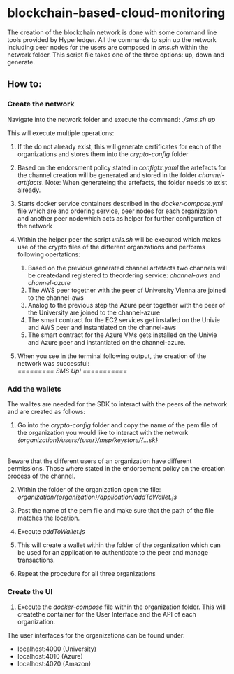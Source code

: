 # blockchain-based-cloud-monitoring
The creation of the blockchain network is done with some command line tools provided by Hyperledger. All the commands to spin up the network including peer nodes for the users are composed in *sms.sh* within the network folder. This script file takes one of the three options: up, down and generate.

## How to:

### Create the network
Navigate into the network folder and execute the command: *./sms.sh up*

This will execute multiple operations:
1. If the do not already exist, this will generate certificates for each of the organizations and stores them into the *crypto-config* folder
  
2. Based on the endorsment policy stated in *configtx.yaml* the artefacts for the channel creation will be generated and stored in the folder *channel-artifacts*. Note: When generateing the artefacts, the folder needs to exist already.

3. Starts docker service containers described in the *docker-compose.yml* file which are and ordering service, peer nodes for each organization and another peer nodewhich acts as helper for further configuration of the network

4. Within the helper peer the script *utils.sh* will be executed which makes use of the crypto files of the different organzations and performs following opertations:
    1. Based on the previous generated channel artefacts two channels will be createdand registered to theordering service: *channel-aws* and *channel-azure*
    2. The AWS peer together with the peer of University Vienna are joined to the channel-aws
    3. Analog to the previous step the Azure peer together with the peer of the University are joined to the channel-azure
    4. The smart contract for the EC2 services get installed on the Univie and AWS peer and instantiated on the channel-aws
    5. The smart contract for the Azure VMs gets installed on the Univie and Azure peer and instantiated on the channel-azure.
    
5. When you see in the terminal following output, the creation of the network was successful:<br>
*========= SMS Up! ===========*
  
### Add the wallets
The walltes are needed for the SDK to interact with the peers of the network and are created as follows:

1. Go into the *crypto-config* folder and copy the name of the pem file of the organization you would like to interact with the network <br>
*{organization}/users/{user}/msp/keystore/{...sk}* <br><br>

Beware that the different users of an organization have different permissions. Those where stated in the endorsement policy on the creation process of the channel. 

2. Within the folder of the organization open the file: <br>
*organization/{organization}/application/addToWallet.js*

3. Past the name of the pem file and make sure that the path of the file matches the location. 

4. Execute *addToWallet.js*<br>
  1. This will create a wallet within the folder of the organization which can be used for an application to authenticate to the peer and manage transactions.
  
5. Repeat the procedure for all three organizations


### Create the UI
1. Execute the *docker-compose* file within the organization folder. This will createthe container for the User Interface and the API of each organization.<br>

The user interfaces for the organizations can be found under:
- localhost:4000 (University)
- localhost:4010 (Azure)
- localhost:4020 (Amazon)
